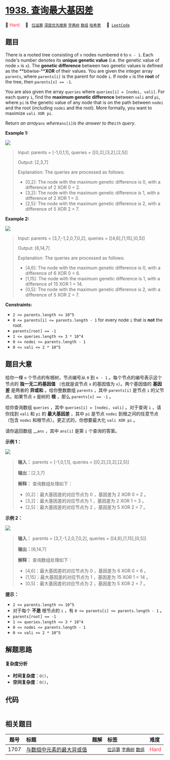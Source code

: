 # [1938. 查询最大基因差](https://leetcode.com/problems/maximum-genetic-difference-query)

🔴 <font color=#ff334b>Hard</font>&emsp; 🔖&ensp; [`位运算`](/tag/bit-manipulation.md) [`深度优先搜索`](/tag/depth-first-search.md) [`字典树`](/tag/trie.md) [`数组`](/tag/array.md) [`哈希表`](/tag/hash-table.md)&emsp; 🔗&ensp;[`LeetCode`](https://leetcode.com/problems/maximum-genetic-difference-query)

## 题目

There is a rooted tree consisting of `n` nodes numbered `0` to `n - 1`. Each
node's number denotes its **unique genetic value** (i.e. the genetic value of
node `x` is `x`). The **genetic difference** between two genetic values is
defined as the **bitwise-****XOR** of their values. You are given the integer
array `parents`, where `parents[i]` is the parent for node `i`. If node `x` is
the **root** of the tree, then `parents[x] == -1`.

You are also given the array `queries` where `queries[i] = [nodei, vali]`. For
each query `i`, find the **maximum genetic difference** between `vali` and
`pi`, where `pi` is the genetic value of any node that is on the path between
`nodei` and the root (including `nodei` and the root). More formally, you want
to maximize `vali XOR pi`.

Return _an array_`ans` _where_`ans[i]`_is the answer to the_`ith` _query_.



**Example 1:**

![](https://assets.leetcode.com/uploads/2021/06/29/c1.png)

> Input: parents = [-1,0,1,1], queries = [[0,2],[3,2],[2,5]]
> 
> Output: [2,3,7]
> 
> Explanation: The queries are processed as follows:
> - [0,2]: The node with the maximum genetic difference is 0, with a difference of 2 XOR 0 = 2.
> - [3,2]: The node with the maximum genetic difference is 1, with a difference of 2 XOR 1 = 3.
> - [2,5]: The node with the maximum genetic difference is 2, with a difference of 5 XOR 2 = 7.

**Example 2:**

![](https://assets.leetcode.com/uploads/2021/06/29/c2.png)

> Input: parents = [3,7,-1,2,0,7,0,2], queries = [[4,6],[1,15],[0,5]]
> 
> Output: [6,14,7]
> 
> Explanation: The queries are processed as follows:
> - [4,6]: The node with the maximum genetic difference is 0, with a difference of 6 XOR 0 = 6.
> - [1,15]: The node with the maximum genetic difference is 1, with a difference of 15 XOR 1 = 14.
> - [0,5]: The node with the maximum genetic difference is 2, with a difference of 5 XOR 2 = 7.

**Constraints:**

  * `2 <= parents.length <= 10^5`
  * `0 <= parents[i] <= parents.length - 1` for every node `i` that is **not** the root.
  * `parents[root] == -1`
  * `1 <= queries.length <= 3 * 10^4`
  * `0 <= nodei <= parents.length - 1`
  * `0 <= vali <= 2 * 10^5`


## 题目大意

给你一棵 `n` 个节点的有根树，节点编号从 `0` 到 `n - 1` 。每个节点的编号表示这个节点的 **独一无二的基因值** （也就是说节点 `x`
的基因值为 `x`）。两个基因值的 **基因差** 是两者的 **异或和** 。给你整数数组 `parents` ，其中 `parents[i]` 是节点
`i` 的父节点。如果节点 `x` 是树的 **根** ，那么 `parents[x] == -1` 。

给你查询数组 `queries` ，其中 `queries[i] = [nodei, vali]` 。对于查询 `i` ，请你找到 `vali` 和
`pi` 的 **最大基因差** ，其中 `pi` 是节点 `nodei` 到根之间的任意节点（包含 `nodei` 和根节点）。更正式的，你想要最大化
`vali XOR pi` 。

请你返回数组 __`ans` ，其中 `ans[i]` 是第 `i` 个查询的答案。

**示例 1：**

![](https://assets.leetcode.com/uploads/2021/06/29/c1.png)

> 
> 
> 
> 
> 
> **输入：** parents = [-1,0,1,1], queries = [[0,2],[3,2],[2,5]]
> 
> **输出：**[2,3,7]
> 
> **解释：** 查询数组处理如下：
> - [0,2]：最大基因差的对应节点为 0 ，基因差为 2 XOR 0 = 2 。
> - [3,2]：最大基因差的对应节点为 1 ，基因差为 2 XOR 1 = 3 。
> - [2,5]：最大基因差的对应节点为 2 ，基因差为 5 XOR 2 = 7 。
> 
> 

**示例 2：**

![](https://assets.leetcode.com/uploads/2021/06/29/c2.png)

> 
> 
> 
> 
> 
> **输入：** parents = [3,7,-1,2,0,7,0,2], queries = [[4,6],[1,15],[0,5]]
> 
> **输出：**[6,14,7]
> 
> **解释：** 查询数组处理如下：
> - [4,6]：最大基因差的对应节点为 0 ，基因差为 6 XOR 0 = 6 。
> - [1,15]：最大基因差的对应节点为 1 ，基因差为 15 XOR 1 = 14 。
> - [0,5]：最大基因差的对应节点为 2 ，基因差为 5 XOR 2 = 7 。
> 
> 

**提示：**

  * `2 <= parents.length <= 10^5`
  * 对于每个 **不是** 根节点的 `i` ，有 `0 <= parents[i] <= parents.length - 1` 。
  * `parents[root] == -1`
  * `1 <= queries.length <= 3 * 10^4`
  * `0 <= nodei <= parents.length - 1`
  * `0 <= vali <= 2 * 10^5`


## 解题思路

#### 复杂度分析

- **时间复杂度**：`O()`，
- **空间复杂度**：`O()`，

## 代码

```javascript

```

## 相关题目

<!-- prettier-ignore -->
| 题号 | 标题 | 题解 | 标签 | 难度 |
| :------: | :------ | :------: | :------ | :------ |
| 1707 | [与数组中元素的最大异或值](https://leetcode.com/problems/maximum-xor-with-an-element-from-array) |  |  [`位运算`](/tag/bit-manipulation.md) [`字典树`](/tag/trie.md) [`数组`](/tag/array.md) | <font color=#ff334b>Hard</font> |